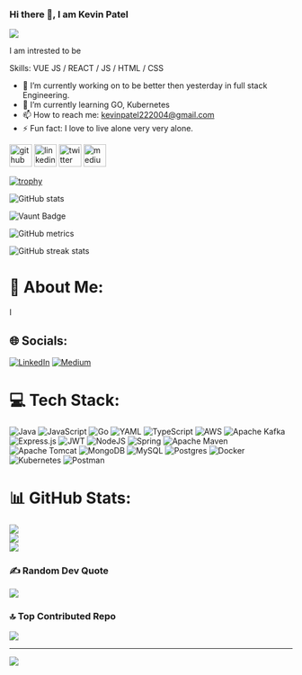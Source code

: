 ### Hi there 👋, I am Kevin Patel
![](https://arturssmirnovs.github.io/github-profile-readme-generator/images/banner.png)

I am intrested to be 

Skills: VUE JS / REACT / JS / HTML / CSS

- 🔭 I’m currently working on to be better then yesterday in full stack Engineering. 
- 🌱 I’m currently learning GO, Kubernetes 
- 📫 How to reach me: kevinpatel222004@gmail.com 
- ⚡ Fun fact: I love to live alone very very alone. 


[<img src='https://cdn.jsdelivr.net/npm/simple-icons@3.0.1/icons/github.svg' alt='github' height='40'>](https://github.com/kevin222004)  [<img src='https://cdn.jsdelivr.net/npm/simple-icons@3.0.1/icons/linkedin.svg' alt='linkedin' height='40'>](https://www.linkedin.com/in/kevin222004/)  [<img src='https://cdn.jsdelivr.net/npm/simple-icons@3.0.1/icons/twitter.svg' alt='twitter' height='40'>](https://twitter.com/KevinPatel2004)  [<img src='https://cdn.jsdelivr.net/npm/simple-icons@3.0.1/icons/medium.svg' alt='medium' height='40'>](https://medium.com/@kevinpatel222004)  

[![trophy](https://github-profile-trophy.vercel.app/?username=kevin222004)](https://github.com/ryo-ma/github-profile-trophy)

![GitHub stats](https://github-readme-stats.vercel.app/api?username=kevin222004&show_icons=true)  

![Vaunt Badge](https://api.vaunt.dev/v1/github/entities/kevin222004/contributions?format=svg&private=false)  

![GitHub metrics](https://metrics.lecoq.io/kevin222004)  

![GitHub streak stats](https://streak-stats.demolab.com/?user=kevin222004)  



# 💫 About Me:
I


## 🌐 Socials:
[![LinkedIn](https://img.shields.io/badge/LinkedIn-%230077B5.svg?logo=linkedin&logoColor=white)](https://linkedin.com/in/kevin222004) [![Medium](https://img.shields.io/badge/Medium-12100E?logo=medium&logoColor=white)](https://medium.com/@@kevin222004) 

# 💻 Tech Stack:
![Java](https://img.shields.io/badge/java-%23ED8B00.svg?style=for-the-badge&logo=openjdk&logoColor=white) ![JavaScript](https://img.shields.io/badge/javascript-%23323330.svg?style=for-the-badge&logo=javascript&logoColor=%23F7DF1E) ![Go](https://img.shields.io/badge/go-%2300ADD8.svg?style=for-the-badge&logo=go&logoColor=white) ![YAML](https://img.shields.io/badge/yaml-%23ffffff.svg?style=for-the-badge&logo=yaml&logoColor=151515) ![TypeScript](https://img.shields.io/badge/typescript-%23007ACC.svg?style=for-the-badge&logo=typescript&logoColor=white) ![AWS](https://img.shields.io/badge/AWS-%23FF9900.svg?style=for-the-badge&logo=amazon-aws&logoColor=white) ![Apache Kafka](https://img.shields.io/badge/Apache%20Kafka-000?style=for-the-badge&logo=apachekafka) ![Express.js](https://img.shields.io/badge/express.js-%23404d59.svg?style=for-the-badge&logo=express&logoColor=%2361DAFB) ![JWT](https://img.shields.io/badge/JWT-black?style=for-the-badge&logo=JSON%20web%20tokens) ![NodeJS](https://img.shields.io/badge/node.js-6DA55F?style=for-the-badge&logo=node.js&logoColor=white) ![Spring](https://img.shields.io/badge/spring-%236DB33F.svg?style=for-the-badge&logo=spring&logoColor=white) ![Apache Maven](https://img.shields.io/badge/Apache%20Maven-C71A36?style=for-the-badge&logo=Apache%20Maven&logoColor=white) ![Apache Tomcat](https://img.shields.io/badge/apache%20tomcat-%23F8DC75.svg?style=for-the-badge&logo=apache-tomcat&logoColor=black) ![MongoDB](https://img.shields.io/badge/MongoDB-%234ea94b.svg?style=for-the-badge&logo=mongodb&logoColor=white) ![MySQL](https://img.shields.io/badge/mysql-4479A1.svg?style=for-the-badge&logo=mysql&logoColor=white) ![Postgres](https://img.shields.io/badge/postgres-%23316192.svg?style=for-the-badge&logo=postgresql&logoColor=white) ![Docker](https://img.shields.io/badge/docker-%230db7ed.svg?style=for-the-badge&logo=docker&logoColor=white) ![Kubernetes](https://img.shields.io/badge/kubernetes-%23326ce5.svg?style=for-the-badge&logo=kubernetes&logoColor=white) ![Postman](https://img.shields.io/badge/Postman-FF6C37?style=for-the-badge&logo=postman&logoColor=white)
# 📊 GitHub Stats:
![](https://github-readme-stats.vercel.app/api?username=Kevin222004&theme=highcontrast&hide_border=false&include_all_commits=true&count_private=false)<br/>
![](https://github-readme-streak-stats.herokuapp.com/?user=Kevin222004&theme=highcontrast&hide_border=false)<br/>
![](https://github-readme-stats.vercel.app/api/top-langs/?username=Kevin222004&theme=highcontrast&hide_border=false&include_all_commits=true&count_private=false&layout=compact)

### ✍️ Random Dev Quote
![](https://quotes-github-readme.vercel.app/api?type=horizontal&theme=dark)

### 🔝 Top Contributed Repo
![](https://github-contributor-stats.vercel.app/api?username=Kevin222004&limit=5&theme=highcontrast&combine_all_yearly_contributions=true)

---
[![](https://visitcount.itsvg.in/api?id=Kevin222004&icon=2&color=1)](https://visitcount.itsvg.in)

<!-- Proudly created with GPRM ( https://gprm.itsvg.in ) -->

